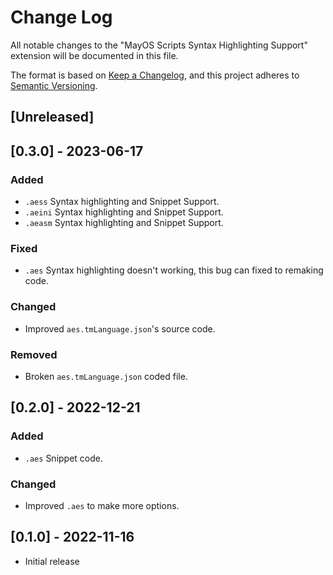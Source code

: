 # Change Log

All notable changes to the "MayOS Scripts Syntax Highlighting Support" extension will be documented in this file.

The format is based on [Keep a Changelog](http://keepachangelog.com/),
and this project adheres to [Semantic Versioning](https://semver.org/spec/v2.0.0.html).

## [Unreleased]

## [0.3.0] - 2023-06-17

### Added

- `.aess` Syntax highlighting and Snippet Support.
- `.aeini` Syntax highlighting and Snippet Support.
- `.aeasm` Syntax highlighting and Snippet Support.

### Fixed

- `.aes` Syntax highlighting doesn't working, this bug can fixed to remaking code.

### Changed

- Improved `aes.tmLanguage.json`'s source code.

### Removed

- Broken `aes.tmLanguage.json` coded file.

## [0.2.0] - 2022-12-21

### Added

- `.aes` Snippet code.

### Changed

- Improved `.aes` to make more options.

## [0.1.0] - 2022-11-16

- Initial release
